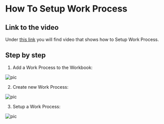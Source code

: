 
# How To Setup Work Process



## Link to the video

Under [this link](https://profitbasedocs.blob.core.windows.net/videos/Work%20Process%20-%20Basics.mp4) you will find video that shows how to Setup Work Process.
<br/>


## Step by step


1.  Add a Work Process to the Workbook:

![pic](https://profitbasedocs.blob.core.windows.net/images/HTwpS%20(1).png)

2. Create new Work Process:

![pic](https://profitbasedocs.blob.core.windows.net/images/HTwpS%20(2).png)

3. Setup a Work Process:

![pic](https://profitbasedocs.blob.core.windows.net/images/HTwpS%20(3).png)
